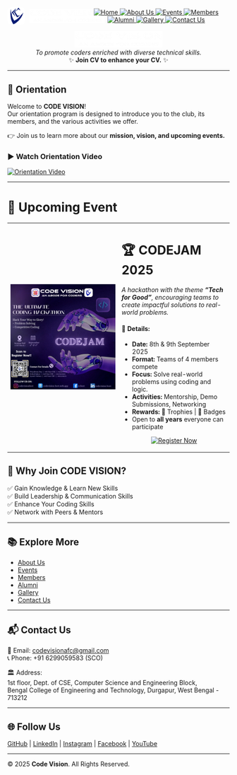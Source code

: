 <!-- | [Home](./README.md) | [About Us](AboutUs.md) | [Events](Events.md) | [Members](Members.md) | [Alumni](Alumni.md) | [Gallery](Gallery.md) | [Contact Us](ContactUs.md) |
|------------------------|------------------------|---------------------|-----------------------|---------------------|-----------------------|----------------------------| -->
<p align="center" style="display: flex; align-items: center; justify-content: space-between;">
  <!-- Left side (Logos) -->
  <span style="display: flex; align-items: center;">
    <img src="./assets/logo/logo main.png" alt="Code Vision Logo Small" width="50" height="40" style="border-radius: 8px;"/>
    <img src="./assets/logo/logo.png" alt="Code Vision Logo" width="200" style="margin-left: 10px;"/>
  </span>

  <!-- Right side (Nav links) -->
  <span>
    <a href="Home.md">
      <img src="https://img.shields.io/badge/Home-FF0000?style=for-the-badge" alt="Home"/>
    </a>
    <a href="AboutUs.md">
      <img src="https://img.shields.io/badge/About%20Us-FF0000?style=for-the-badge" alt="About Us"/>
    </a>
    <a href="Events.md">
      <img src="https://img.shields.io/badge/Events-FF0000?style=for-the-badge" alt="Events"/>
    </a>
    <a href="Members.md">
      <img src="https://img.shields.io/badge/Members-FF0000?style=for-the-badge" alt="Members"/>
    </a>
    <a href="Alumni.md">
      <img src="https://img.shields.io/badge/Alumni-FF0000?style=for-the-badge" alt="Alumni"/>
    </a>
    <a href="Gallery.md">
      <img src="https://img.shields.io/badge/Gallery-FF0000?style=for-the-badge" alt="Gallery"/>
    </a>
    <a href="ContactUs.md">
      <img src="https://img.shields.io/badge/Contact%20Us-FF0000?style=for-the-badge" alt="Contact Us"/>
    </a>
  </span>
</p>


<p align="center">
  <img src="./assets/logo/logo.png" alt="Code Vision Logo" width="200" />
  <br>
<i>To promote coders enriched with diverse technical skills.</i>
<br> 
✨ <b>Join CV to enhance your CV.</b> ✨</p>


---

## 🎥 Orientation
Welcome to **CODE VISION**!  
Our orientation program is designed to introduce you to the club, its members, and the various activities we offer.  

👉 Join us to learn more about our **mission, vision, and upcoming events.**  
### ▶️ Watch Orientation Video
[![Orientation Video](https://img.youtube.com/vi/Zie1uLbLEUA/maxresdefault.jpg)](https://youtu.be/Zie1uLbLEUA)

---
# 🎉 Upcoming Event

<table>
  <tr>
    <td width="50%">
      <!-- Poster Image -->
      <img src="./assets/Upcoming%20Event%20Poster/poster.jpg" alt="CodeJam 2025 Poster" width="100%">
    </td>
    <td width="50%" valign="top">
      <!-- Event Details -->
      <!-- <h2></h2> -->
      <h1>🏆 CODEJAM 2025</h1>
      <p><em>A hackathon with the theme <strong>“Tech for Good”</strong>, encouraging teams to create impactful solutions to real-world problems.</em></p>
      <h4>📌 Details:</h4>
      <ul>
        <li><strong>Date:</strong> 8th & 9th September 2025</li>
        <li><strong>Format:</strong> Teams of 4 members compete</li>
        <li><strong>Focus:</strong> Solve real-world problems using coding and logic.</li>
        <li><strong>Activities:</strong> Mentorship, Demo Submissions, Networking</li>
        <li><strong>Rewards:</strong> 🥇 Trophies | 🏅 Badges </li>
        <li>Open to <strong>all years</strong> everyone can participate</li>
      </ul>
      <p align="center">
        <a href="https://docs.google.com/forms/d/e/1FAIpQLSdgL_U1tVwkdQTU8zlUhMlFieFdk-lJ7IsJS66Mc7M8aTuISA/viewform" target="_blank">
          <img src="https://img.shields.io/badge/Register%20Now-FF0000?style=for-the-badge&logo=Google-chrome&logoColor=white" alt="Register Now"/>
        </a>
      </p>
    </td>
  </tr>
</table>

<!-- ---

## 🏆 Our Achievements
- 👥 **195+ Active Members**  
- 🎪 **28+ Total Events**  
- 🎓 **3,500+ Participants**  
- 🌍 **1,363+ Site Visits**  

--- -->

## 🌟 Why Join CODE VISION?
✅ Gain Knowledge & Learn New Skills  
✅ Build Leadership & Communication Skills  
✅ Enhance Your Coding Skills  
✅ Network with Peers & Mentors  

---

## 📚 Explore More
- [About Us](AboutUs.md)  
- [Events](Events.md)  
- [Members](Members.md)  
- [Alumni](Alumni.md)  
- [Gallery](Gallery.md)  
- [Contact Us](ContactUs.md)  

---

## 📬 Contact Us
📧 Email: [codevisionafc@gmail.com](mailto:codevisionafc@gmail.com)  
📞 Phone: +91 6299059583 (SCO)  

🏛️ Address:  
1st floor, Dept. of CSE, Computer Science and Engineering Block,  
Bengal College of Engineering and Technology, Durgapur, West Bengal - 713212  

---

## 🌐 Follow Us
[GitHub](https://github.com/) | [LinkedIn](https://linkedin.com/) | [Instagram](https://instagram.com/) | [Facebook](https://facebook.com/) | [YouTube](https://youtube.com/)  

---

© 2025 **Code Vision**. All Rights Reserved.  

